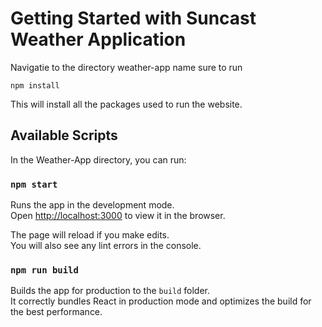 # Getting Started with Suncast Weather Application

Navigatie to the directory weather-app name sure to run

`npm install`

This will install all the packages used to run the website.

## Available Scripts

In the Weather-App directory, you can run:
### `npm start`

Runs the app in the development mode.\
Open [http://localhost:3000](http://localhost:3000) to view it in the browser.

The page will reload if you make edits.\
You will also see any lint errors in the console.

### `npm run build`

Builds the app for production to the `build` folder.\
It correctly bundles React in production mode and optimizes the build for the best performance.
